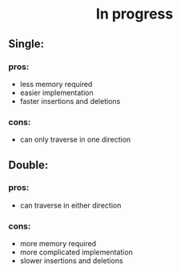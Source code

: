 <h1 align = "center"> In progress </h1>

## Single:

### pros:
  - less memory required
  - easier implementation
  - faster insertions and deletions
### cons:
  - can only traverse in one direction

## Double:

### pros:
  - can traverse in either direction
### cons:
  - more memory required
  - more complicated implementation
  - slower insertions and deletions
